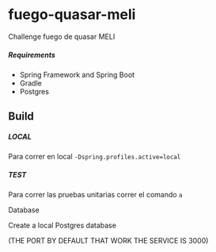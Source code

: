 # fuego-quasar-meli
Challenge fuego de quasar MELI

##### Requirements
- Spring Framework and Spring Boot
- Gradle
- Postgres

## Build

##### LOCAL
Para correr en local 
```-Dspring.profiles.active=local```

##### TEST
Para correr las pruebas unitarias correr el comando
```a```

Database

Create a local Postgres database

(THE PORT BY DEFAULT THAT WORK THE SERVICE IS 3000)